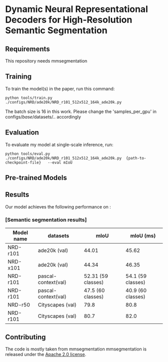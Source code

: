 # Dynamic Neural Representational Decoders for High-Resolution Semantic Segmentation

## Requirements

This repository needs mmsegmentation

## Training

To train the model(s) in the paper, run this command:

```train
python tools/train.py ./configs/NRD/ade20k/NRD_r101_512x512_164k_ade20k.py
```
The batch size is 16 in this work. Please change the 'samples_per_gpu' in configs/_base_/datasets/.. accordingly

## Evaluation

To evaluate my model at single-scale inference, run:

```eval
python tools/eval.py ./configs/NRD/ade20k/NRD_r101_512x512_164k_ade20k.py  {path-to-checkpoint-file}   --eval mIoU
```

## Pre-trained Models


## Results

Our model achieves the following performance on :

### [Semantic segmentation results]

| Model name         |datasets| mIoU  | mIoU (ms) |
| ------------------ |--------------|---------------- | -------------- |
| NRD-r101   | ade20k (val) |   44.01         |      45.62       |
| NRD-x101   |ade20k (val) |  44.34         |      46.35       |
| NRD-r101   | pascal-context(val) |     52.31 (59 classes)       |      54.1 (59 classes)       |
| NRD-r101   | pascal-context(val) |     47.5  (60 classes)      |      40.9 (60 classes)       |
| NRD-r50   | Cityscapes (val) |   79.8         |      80.8       |
| NRD-r101   | Cityscapes (val) |   80.7         |      82.0      |


## Contributing

The code is mostly taken from mmsegmentation
mmsegmentation is released under the [Apache 2.0 license](LICENSE).
